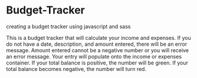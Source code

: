 # Budget-Tracker

creating a budget tracker using javascript and sass

This is a budget tracker that will calculate your income and expenses. If you do not have a date, description, and amount entered, there will be an error message. Amount entered cannot be a negative number or you will receive an error message. Your entry will populate onto the income or expenses container. If your total balance is positive, the number will be green. If your total balance becomes negative, the number will turn red.
